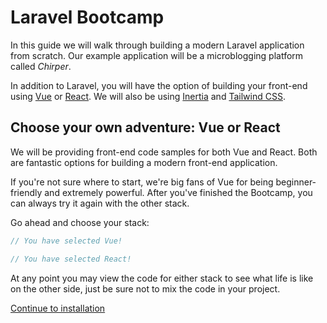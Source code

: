 # Laravel Bootcamp

In this guide we will walk through building a modern Laravel application from scratch. Our example application will be a microblogging platform called *Chirper*.

In addition to Laravel, you will have the option of building your front-end using [Vue](https://vuejs.org/) or [React](https://reactjs.org/). We will also be using [Inertia](https://inertiajs.com/) and [Tailwind CSS](https://tailwindcss.com/).

## Choose your own adventure: Vue or React

We will be providing front-end code samples for both Vue and React. Both are fantastic options for building a modern front-end application.

If you're not sure where to start, we're big fans of Vue for being beginner-friendly and extremely powerful. After you've finished the Bootcamp, you can always try it again with the other stack.

Go ahead and choose your stack:

```javascript tab=Vue filename=Welcome.vue
// You have selected Vue!
```

```javascript tab=React filename=Welcome.jsx
// You have selected React!
```

At any point you may view the code for either stack to see what life is like on the other side, just be sure not to mix the code in your project.

[Continue to installation](/installation)
